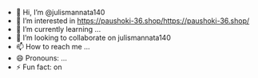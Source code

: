 - 👋 Hi, I’m @julismannata140
- 👀 I’m interested in https://paushoki-36.shop/https://paushoki-36.shop/
- 🌱 I’m currently learning ...
- 💞️ I’m looking to collaborate on julismannata140
- 📫 How to reach me ...
- 😄 Pronouns: ...
- ⚡ Fun fact: on

<!---
julismannata140/julismannata140 is a ✨ special ✨ repository because its `README.md` (this file) appears on your GitHub profile.
You can click the Preview link to take a look at your changes.
--->
